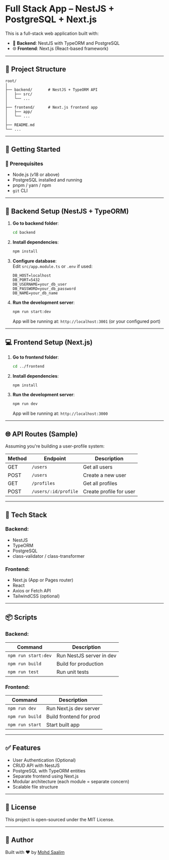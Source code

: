 # Full Stack App – NestJS + PostgreSQL + Next.js

This is a full-stack web application built with:

- 🔧 **Backend**: NestJS with TypeORM and PostgreSQL
- 🌐 **Frontend**: Next.js (React-based framework)

---

## 📁 Project Structure

```
root/
│
├── backend/       # NestJS + TypeORM API
│   ├── src/
│   └── ...
│
├── frontend/      # Next.js frontend app
│   ├── app/
│   └── ...
│
├── README.md
└── ...
```

---

## 🚀 Getting Started

### 🔹 Prerequisites

- Node.js (v18 or above)
- PostgreSQL installed and running
- pnpm / yarn / npm
- `git` CLI

---

## 🔧 Backend Setup (NestJS + TypeORM)

1. **Go to backend folder**:
   ```bash
   cd backend
   ```

2. **Install dependencies**:
   ```bash
   npm install
   ```

3. **Configure database**:  
   Edit `src/app.module.ts` or `.env` if used:
   ```
   DB_HOST=localhost
   DB_PORT=5432
   DB_USERNAME=your_db_user
   DB_PASSWORD=your_db_password
   DB_NAME=your_db_name
   ```

4. **Run the development server**:
   ```bash
   npm run start:dev
   ```

   App will be running at: `http://localhost:3001` (or your configured port)

---

## 💻 Frontend Setup (Next.js)

1. **Go to frontend folder**:
   ```bash
   cd ../frontend
   ```

2. **Install dependencies**:
   ```bash
   npm install
   ```

3. **Run the development server**:
   ```bash
   npm run dev
   ```

   App will be running at: `http://localhost:3000`

---

## 🌐 API Routes (Sample)

Assuming you're building a user-profile system:

| Method | Endpoint          | Description              |
|--------|-------------------|--------------------------|
| GET    | `/users`          | Get all users            |
| POST   | `/users`          | Create a new user        |
| GET    | `/profiles`       | Get all profiles         |
| POST   | `/users/:id/profile` | Create profile for user |

---

## 🧰 Tech Stack

### Backend:
- NestJS
- TypeORM
- PostgreSQL
- class-validator / class-transformer

### Frontend:
- Next.js (App or Pages router)
- React
- Axios or Fetch API
- TailwindCSS (optional)

---

## 📦 Scripts

### Backend:

| Command             | Description                |
|---------------------|----------------------------|
| `npm run start:dev` | Run NestJS server in dev   |
| `npm run build`     | Build for production       |
| `npm run test`      | Run unit tests             |

### Frontend:

| Command        | Description                |
|----------------|----------------------------|
| `npm run dev`  | Run Next.js dev server     |
| `npm run build`| Build frontend for prod    |
| `npm run start`| Start built app            |

---

## ✅ Features

- User Authentication (Optional)
- CRUD API with NestJS
- PostgreSQL with TypeORM entities
- Separate frontend using Next.js
- Modular architecture (each module = separate concern)
- Scalable file structure


---

## 📄 License

This project is open-sourced under the MIT License.

---

## 🙌 Author

Built with ❤️ by [Mohd Saalim](https://github.com/salim0986)
